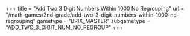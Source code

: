 +++
title = "Add Two 3 Digit Numbers Within 1000 No Regrouping"
url = "/math-games/2nd-grade/add-two-3-digit-numbers-within-1000-no-regrouping"
gametype = "BRIX_MASTER"
subgametype = "ADD_TWO_3_DIGIT_NUM_NO_REGROUP"
+++